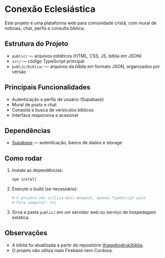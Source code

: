 # Conexão Eclesiástica

Este projeto é uma plataforma web para comunidade cristã, com mural de notícias, chat, perfis e consulta bíblica.

## Estrutura do Projeto
- `public/` — arquivos estáticos (HTML, CSS, JS, bíblia em JSON)
- `src/` — código TypeScript principal
- `public/biblia/` — arquivos da bíblia em formato JSON, organizados por versão

## Principais Funcionalidades
- Autenticação e perfis de usuário (Supabase)
- Mural de posts e chat
- Consulta e busca de versículos bíblicos
- Interface responsiva e acessível

## Dependências
- [Supabase](https://supabase.com/) — autenticação, banco de dados e storage

## Como rodar
1. Instale as dependências:
   ```bash
   npm install
   ```
2. Execute o build (se necessário):
   ```bash
   # O projeto não utiliza mais Webpack, apenas TypeScript puro
   # Para compilar: tsc
   ```
3. Sirva a pasta `public/` em um servidor web ou serviço de hospedagem estática.

## Observações
- A bíblia foi atualizada a partir do repositório [thiagobodruk/biblia](https://github.com/thiagobodruk/biblia).
- O projeto não utiliza mais Firebase nem Cordova.